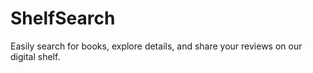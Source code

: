# ShelfSearch
Easily search for books, explore details, and share your reviews on our digital shelf.
